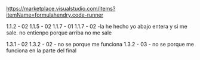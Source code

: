 https://marketplace.visualstudio.com/items?itemName=formulahendry.code-runner


1.1.2 - 02
1.1.5 - 02
1.1.7 - 01
1.1.7 - 02 -la he hecho yo abajo entera y si me sale. no entienpo porque arriba no me sale

1.3.1 - 02
1.3.2 - 02 - no se porque me funciona
1.3.2 - 03 - no se porque me funciona en la parte del final
